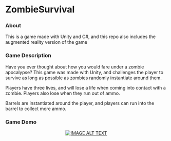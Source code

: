 # ZombieSurvival

### About

This is a game made with Unity and C#, and this repo also includes the augmented reality version of the game


### Game Description

Have you ever thought about how you would fare under a zombie apocalypse? This game was made with Unity, and challenges the player to survive as long as possible as zombies randomly instantiate around them. 

Players have three lives, and will lose a life when coming into contact with a zombie. Players also lose when they run out of ammo.

Barrels are instantiated around the player, and players can run into the barrel to collect more ammo.

### Game Demo

<div align="center">
  <a href="https://youtu.be/wvuZsjhTBjI"><img src="https://i.imgur.com/TjcE1og.png" alt="IMAGE ALT TEXT"></a>
</div>
